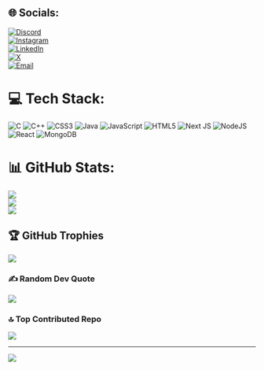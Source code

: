 
## 🌐 Socials:
[![Discord](https://img.shields.io/badge/Discord-%237289DA.svg?logo=discord&logoColor=white)](https://discord.gg/syedmukheeth29_07353)  
[![Instagram](https://img.shields.io/badge/Instagram-%23E4405F.svg?logo=Instagram&logoColor=white)](https://www.instagram.com/syed.mukheeth/)  
[![LinkedIn](https://img.shields.io/badge/LinkedIn-%230077B5.svg?logo=linkedin&logoColor=white)](https://www.linkedin.com/in/syedmukheeth/)  
[![X](https://img.shields.io/badge/X-black.svg?logo=X&logoColor=white)](https://x.com/syed_mukheeth)  
[![Email](https://img.shields.io/badge/Email-D14836?logo=gmail&logoColor=white)](mailto:syedmukheeth09@gmail.com)


# 💻 Tech Stack:
![C](https://img.shields.io/badge/c-%2300599C.svg?style=for-the-badge&logo=c&logoColor=white) ![C++](https://img.shields.io/badge/c++-%2300599C.svg?style=for-the-badge&logo=c%2B%2B&logoColor=white) ![CSS3](https://img.shields.io/badge/css3-%231572B6.svg?style=for-the-badge&logo=css3&logoColor=white) ![Java](https://img.shields.io/badge/java-%23ED8B00.svg?style=for-the-badge&logo=openjdk&logoColor=white) ![JavaScript](https://img.shields.io/badge/javascript-%23323330.svg?style=for-the-badge&logo=javascript&logoColor=%23F7DF1E) ![HTML5](https://img.shields.io/badge/html5-%23E34F26.svg?style=for-the-badge&logo=html5&logoColor=white) ![Next JS](https://img.shields.io/badge/Next-black?style=for-the-badge&logo=next.js&logoColor=white) ![NodeJS](https://img.shields.io/badge/node.js-6DA55F?style=for-the-badge&logo=node.js&logoColor=white) ![React](https://img.shields.io/badge/react-%2320232a.svg?style=for-the-badge&logo=react&logoColor=%2361DAFB) ![MongoDB](https://img.shields.io/badge/MongoDB-%234ea94b.svg?style=for-the-badge&logo=mongodb&logoColor=white)
# 📊 GitHub Stats:
![](https://github-readme-stats.vercel.app/api?username=syedmukheeth&theme=dark&hide_border=false&include_all_commits=false&count_private=false)<br/>
![](https://nirzak-streak-stats.vercel.app/?user=syedmukheeth&theme=dark&hide_border=false)<br/>
![](https://github-readme-stats.vercel.app/api/top-langs/?username=syedmukheeth&theme=dark&hide_border=false&include_all_commits=false&count_private=false&layout=compact)

## 🏆 GitHub Trophies
![](https://github-profile-trophy.vercel.app/?username=syedmukheeth&theme=nord&no-frame=false&no-bg=false&margin-w=4)

### ✍️ Random Dev Quote
![](https://quotes-github-readme.vercel.app/api?type=horizontal&theme=radical)

### 🔝 Top Contributed Repo
![](https://github-contributor-stats.vercel.app/api?username=syedmukheeth&limit=5&theme=dark&combine_all_yearly_contributions=true)

---
[![](https://visitcount.itsvg.in/api?id=syedmukheeth&icon=0&color=0)](https://visitcount.itsvg.in)

<!-- Proudly created with GPRM ( https://gprm.itsvg.in ) -->
